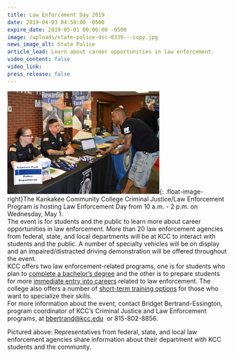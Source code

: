 ```yaml
---
title: Law Enforcement Day 2019
date: 2019-04-03 04:58:00 -0500
expire_date: 2019-05-01 00:00:00 -0500
image: /uploads/state-police-dsc-0339---copy.jpg
news_image_alt: State Police
article_lead: Learn about career opportunities in law enforcement.
video_content: false
video_link:
press_release: false
---
```


![](/uploads/presentation-table-dsc-0350---copy.jpg){: .float-image-right}The Kankakee Community College Criminal Justice/Law Enforcement Program is hosting Law Enforcement Day from 10 a.m. - 2 p.m. on Wednesday, May 1.<br>The event is for students and the public to learn more about career opportunities in law enforcement. More than 20 law enforcement agencies from federal, state, and local departments will be at KCC to interact with students and the public. A number of specialty vehicles will be on display and an impaired/distracted driving demonstration will be offered throughout the event.<br>KCC offers two law enforcement-related programs, one is for students who plan to [complete a bachelor’s degree](http://kcc.smartcatalogiq.com/en/2019-2020/Academic-Catalog/Program-Areas/Law-Enforcement-Legal-Studies/Criminal-Justice-AA) and the other is to prepare students for more [immediate entry into careers](http://kcc.smartcatalogiq.com/en/2019-2020/Academic-Catalog/Program-Areas/Law-Enforcement-Legal-Studies/Law-Enforcement-AAS) related to law enforcement. The college also offers a number of [short-term training options](http://kcc.smartcatalogiq.com/en/2019-2020/Academic-Catalog/Program-Areas/Law-Enforcement-Legal-Studies/Law-Enforcement-Certificates) for those who want to specialize their skills.<br>For more information about the event, contact Bridget Bertrand-Essington, program coordinator of KCC’s Criminal Justice and Law Enforcement programs, at [bbertrand@kcc.edu](mailto:bbertrand@kcc.edu) &nbsp;or 815-802-8856.

Pictured above: Representatives from federal, state, and local law enforcement agencies share information about their department with KCC students and the community.